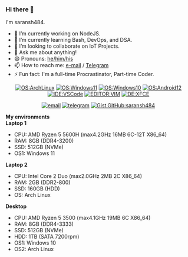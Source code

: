 ### Hi there 👋

<!---
saransh484/saransh484 is a ✨ special ✨ repository because its `README.md` (this file) appears on your GitHub profile.
You can click the Preview link to take a look at your changes.
--->

<!--
Here are some ideas to get you started:

- 🔭 I’m currently working on ...
- 🌱 I’m currently learning ...
- 👯 I’m looking to collaborate on ...
- 🤔 I’m looking for help with ...
- 💬 Ask me about ...
- 📫 How to reach me: ...
- 😄 Pronouns: ...
- ⚡ Fun fact: ...
-->

I'm saransh484.

- 🔭 I’m currently working on NodeJS.
- 🌱 I’m currently learning Bash, DevOps, and DSA.
- 👯 I’m looking to collaborate on IoT Projects.
- 💬 Ask me about anything!
- 😄 Pronouns: [he/him/his](https://pronoun.is/he)
- 📫 How to reach me: [e-mail](mailto:saranshbhatnagar@yahoo.com) / [Telegram](https://t.me/DeagleOP)
- ⚡ Fun fact: I'm a full-time Procrastinator, Part-time Coder.



<div align="center">
  
  [![OS:ArchLinux](https://img.shields.io/badge/OS-ArchLinux-blue?style=flat-square&logo=arch-linux)](https://archlinux.org)
  [![OS:Windows11](https://img.shields.io/badge/OS-Windows11-blue?style=flat-square&logo=microsoft)](https://www.microsoft.com)
  [![OS:Windows10](https://img.shields.io/badge/OS-Windows10-blue?style=flat-square&logo=windows)](https://www.microsoft.com)
  [![OS:Android12](https://img.shields.io/badge/OS-Android12-green?style=flat-square&logo=android)](https://www.android.com/)
  [![IDE:VSCode](https://img.shields.io/badge/IDE-VSCode-blue?style=flat-square&logo=visualstudiocode)](https://code.visualstudio.com/)
  [![EDITOR:VIM](https://img.shields.io/badge/EDITOR-NVIM-green?style=flat-square&logo=neoVim)](https://www.neovim.io/)
  [![DE:XFCE](https://img.shields.io/badge/DE-XFCE-blue?style=flat-square&logo=XFCE)](https://xfce.org)

  [![email](https://img.shields.io/badge/Email-saranshbhatnagar@yahoo.com-red?style=flat-square&logo=gmail)](mailto:saranshbhatnagar@yahoo.com)
  [![telegram](https://img.shields.io/badge/Telegram-DeagleOP-blue?style=flat-square&logo=telegram)](https://t.me/DeagleOP)
  [![Gist.GitHub:saransh484](https://img.shields.io/badge/Gist-saransh484-red?style=flat-square&logo=GitHub)](https://gist.github.com/saransh484)
</div>

<div>
    <div><strong>My environments</strong></div>
    <div>
      <summary><strong>Laptop 1</strong></summary>
      <ul>
        <li>CPU: AMD Ryzen 5 5600H (max4.2GHz 16MB 6C-12T X86_64)</li>
        <li>RAM: 8GB (DDR4-3200)</li>
        <li>SSD: 512GB (NVMe)</li>
        <li>OS1: Windows 11</li>
      </ul>
    </div>
    <div>
      <summary><strong>Laptop 2</strong></summary>
      <ul>
        <li>CPU: Intel Core 2 Duo (max2.0GHz 2MB 2C X86_64)</li>
        <li>RAM: 2GB (DDR2-800)</li>
        <li>SSD: 160GB (HDD)</li>
        <li>OS: Arch Linux</li>
      </ul>
    </div>
    <div>
      <summary><strong>Desktop</strong></summary>
      <ul>
        <li>CPU: AMD Ryzen 5 3500 (max4.1GHz 19MB 6C X86_64)</li>
        <li>RAM: 8GB (DDR4-3333)</li>
        <li>SSD: 512GB (NVMe)</li>
        <li>HDD: 1TB (SATA 7200rpm)</li>
        <li>OS1: Windows 10</li>
        <li>OS2: Arch Linux</li>
      </ul>
    </div>
</div>

